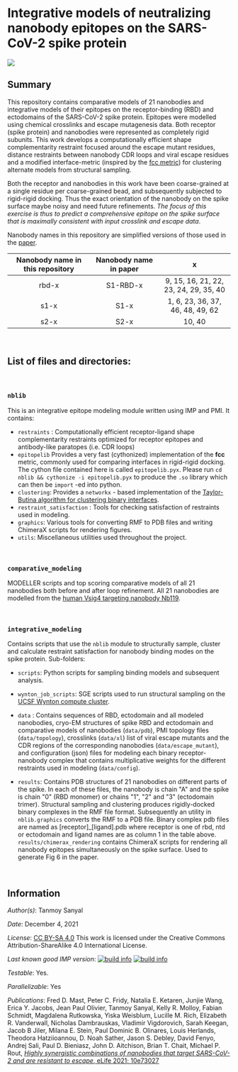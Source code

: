 # Integrative models of neutralizing nanobody epitopes on the SARS-CoV-2 spike protein

![](epitopes.gif) 

## Summary

This repository contains comparative models of 21 nanobodies and integrative models of their epitopes on the receptor-binding (RBD) and ectodomains of the SARS-CoV-2 spike protein. Epitopes were modelled using chemical crosslinks and escape mutagenesis data. Both receptor (spike protein) and nanobodies were represented as completely rigid subunits. This work develops a computationally efficient shape complementarity restraint focused around the escape mutant residues, distance restraints between nanobody CDR loops and viral escape residues and a modified interface-metric (inspired by the [fcc metric](https://onlinelibrary.wiley.com/doi/10.1002/prot.24078)) for clustering alternate models from structural sampling.

Both the receptor and nanobodies in this work have been coarse-grained at a single residue per coarse-grained bead, and subsequently subjected to rigid-rigid docking. Thus the exact orientation of the nanobody on the spike surface maybe noisy and need future refinements. *The focus of this exercise is thus to predict a comprehensive epitope on the spike surface that is maximally consistent with input crosslink and escape data*.

Nanobody names in this repository are simplified versions of those used in the [paper](https://elifesciences.org). 
    
| Nanobody name in this repository | Nanobody name in paper |                   x                   |
| :------------------------------: | :--------------------: | :-----------------------------------: |
|              rbd-x               |         S1-RBD-x          | 9, 15, 16, 21, 22, 23, 24, 29, 35, 40 |
|               s1-x               |          S1-x          |   1, 6, 23, 36, 37, 46, 48, 49, 62    |
|               s2-x               |          S2-x          |                10, 40                 |
    
<br> 

## List of files and directories:
<br>

### ```nblib```

This is an integrative epitope modeling module written using IMP and PMI. It contains:

- ```restraints``` : Computationally efficient receptor-ligand shape complementarity restraints optimized for receptor epitopes and antibody-like paratopes (i.e. CDR loops)
- ```epitopelib``` Provides a very fast (cythonized) implementation of the **fcc** metric, commonly used for comparing interfaces in rigid-rigid docking. The cython file contained here is called ```epitopelib.pyx```. Please run ```cd nblib && cythonize -i epitopelib.pyx``` to produce the ```.so``` library which can then be ```import``` -ed into python. 
- ```clustering```: Provides a ```networkx``` - based implementation of the [Taylor-Butina algorithm for clustering binary interfaces](https://onlinelibrary.wiley.com/doi/10.1002/prot.24078).
- ```restraint_satisfaction``` : Tools for checking satisfaction of restraints used in modeling.
- ```graphics```: Various tools for converting RMF to PDB files and writing ChimeraX scripts for rendering figures.
- ```utils```: Miscellaneous utilities used throughout the project.

<br>

### ```comparative_modeling```
MODELLER scripts and top scoring comparative models of all 21 nanobodies both before and after loop refinement. All 21 nanobodies are modelled from the [human Vsig4 targeting nanobody Nb119](https://www.rcsb.org/structure/5IML).

<br>

### ```integrative_modeling```

  Contains scripts that use the ```nblib``` module to structurally sample, cluster and calculate restraint satisfaction for nanobody binding modes on the spike protein. Sub-folders:

  - ```scripts```: Python scripts for sampling binding models and subsequent analysis.

  - ```wynton_job_scripts```: SGE scripts used to run structural sampling on the [UCSF Wynton compute cluster](https://wynton.ucsf.edu/hpc/). 

  - ```data``` : Contains sequences of RBD, ectodomain and all modeled nanobodies, cryo-EM structures of spike RBD and ectodomain and comparative models of nanobodies (```data/pdb```), PMI topology files (```data/topology```), crosslinks (```data/xl```) list of viral escape mutants and the CDR regions of the corresponding nanobodies (```data/escape_mutant```), and configuration (json) files for modeling each binary receptor-nanobody complex that contains multiplicative weights for the different restraints used in modeling (```data/config```). 

  - ```results```: Contains PDB structures of 21 nanobodies on different parts of the spike. In each of these files, the nanobody is chain "A" and the spike is chain "0" (RBD monomer) or chains "1", "2" and "3" (ectodomain trimer). Structural sampling and clustering produces rigidly-docked binary complexes in the RMF file format. Subsequently  an utility in ```nblib.graphics``` converts the RMF to a PDB file. Binary complex pdb files are named as [receptor]_[ligand].pdb where receptor is one of rbd, ntd or ectodomain and ligand names are as column 1 in the table above. ```results/chimerax_rendering``` contains ChimeraX scripts for rendering all nanobody epitopes simultaneously on the spike surface. Used to generate Fig 6 in the paper.

<br>

## Information

_Author(s)_: Tanmoy Sanyal

_Date_: December 4, 2021

_License_: [CC BY-SA 4.0](https://creativecommons.org/licenses/by-sa/4.0/) This work is licensed under the Creative Commons Attribution-ShareAlike 4.0 International License.

_Last known good IMP version_: [![build info](https://integrativemodeling.org/systems/37/badge.svg?branch=main)](https://integrativemodeling.org/systems/) [![build info](https://integrativemodeling.org/systems/37/badge.svg?branch=develop)](https://integrativemodeling.org/systems/)

_Testable_: Yes.

_Parallelizable_: Yes

_Publications_:  Fred D. Mast, Peter C. Fridy, Natalia E. Ketaren, Junjie Wang, Erica Y. Jacobs, Jean Paul Olivier, Tanmoy Sanyal, Kelly R. Molloy, Fabian Schmidt, Magdalena Rutkowska, Yiska Weisblum, Lucille M. Rich, Elizabeth R. Vanderwall, Nicholas Dambrauskas, Vladimir Vigdorovich, Sarah Keegan, Jacob B Jiler, Milana E. Stein, Paul Dominic B. Olinares, Louis Herlands, Theodora Hatziioannou, D. Noah Sather, Jason S. Debley, David Fenyo, Andrej Sali, Paul D. Bieniasz, John D. Aitchison, Brian T. Chait, Michael P. Rout, [*Highly synergistic combinations of nanobodies that target SARS-CoV-2 and are resistant to escape*, eLife 2021; 10e73027](https://elifesciences.org)